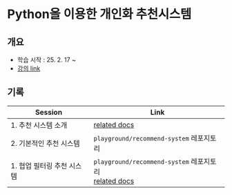 # Python을 이용한 개인화 추천시스템

## 개요
- 학습 시작 : 25. 2. 17 ~
- [강의 link](https://www.inflearn.com/course/%ED%8C%8C%EC%9D%B4%EC%8D%AC-%EA%B0%9C%EC%9D%B8%ED%99%94-%EC%B6%94%EC%B2%9C%EC%8B%9C%EC%8A%A4%ED%85%9C)

## 기록
| **Session**      | **Link**                                                                                       |
| ---------------- | ---------------------------------------------------------------------------------------------- |
| 1. 추천 시스템 소개     | [related docs](./recommend-system-with-python/note1.md)                                        |
| 2. 기본적인 추천 시스템   | `playground/recommend-system` 레포지토리                                                            |
| 1. 협업 필터링 추천 시스템 | `playground/recommend-system` 레포지토리<br>[related docs](./recommend-system-with-python/note2.md) |

